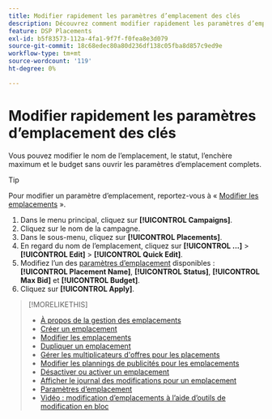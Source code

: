 ```yaml
---
title: Modifier rapidement les paramètres d’emplacement des clés
description: Découvrez comment modifier rapidement les paramètres d’emplacement clés.
feature: DSP Placements
exl-id: b5f83573-112a-4fa1-9f7f-f0fea8e3d079
source-git-commit: 18c68edec80a80d236df138c05fba8d857c9ed9e
workflow-type: tm+mt
source-wordcount: '119'
ht-degree: 0%

---
```


# Modifier rapidement les paramètres d’emplacement des clés

<!-- Some placements don't have this option. Clarify which placement types aren't eligible -- is it PG placements, or all placements using private inventory? And anything else? -->

Vous pouvez modifier le nom de l’emplacement, le statut, l’enchère maximum et le budget sans ouvrir les paramètres d’emplacement complets.

>[!TIP]
>
> Pour modifier un paramètre d’emplacement, reportez-vous à « [Modifier les emplacements](/help/dsp/campaign-management/placements/placement-edit.md) ».

1. Dans le menu principal, cliquez sur **[!UICONTROL Campaigns]**.
1. Cliquez sur le nom de la campagne.
1. Dans le sous-menu, cliquez sur **[!UICONTROL Placements]**.
1. En regard du nom de l’emplacement, cliquez sur **[!UICONTROL ...]** > **[!UICONTROL Edit]** > **[!UICONTROL Quick Edit]**.
1. Modifiez l’un des [paramètres d’emplacement](placement-settings.md) disponibles : **[!UICONTROL Placement Name]**, **[!UICONTROL Status]**, **[!UICONTROL Max Bid]** et **[!UICONTROL Budget]**.
1. Cliquez sur **[!UICONTROL Apply]**.

>[!MORELIKETHIS]
>
>* [À propos de la gestion des emplacements](placement-about.md)
>* [Créer un emplacement](placement-create.md)
>* [Modifier les emplacements](placement-edit.md)
>* [Dupliquer un emplacement](placement-duplicate.md)
>* [Gérer les multiplicateurs d&#39;offres pour les placements](placement-manage-bid-multipliers.md)
>* [Modifier les plannings de publicités pour les emplacements](placement-edit-ad-schedule.md)
>* [Désactiver ou activer un emplacement](placement-pause-activate.md)
>* [Afficher le journal des modifications pour un emplacement](placement-change-log.md)
>* [Paramètres d’emplacement](placement-settings.md)
>* [Vidéo : modification d’emplacements à l’aide d’outils de modification en bloc](https://experienceleague.adobe.com/docs/advertising-learn/tutorials/dsp/bulk-edit-placement-tools.html)
